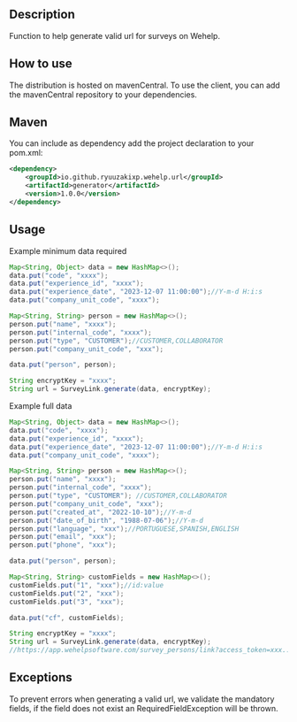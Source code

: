 ## Description

Function to help generate valid url for surveys on Wehelp.

## How to use
The distribution is hosted on mavenCentral. To use the client, you can add the mavenCentral repository to your dependencies.

## Maven
You can include as dependency add the project declaration to your pom.xml:

```xml
<dependency>
    <groupId>io.github.ryuuzakixp.wehelp.url</groupId>
    <artifactId>generator</artifactId>
    <version>1.0.0</version>
</dependency>
```

## Usage

Example minimum data required

```java
Map<String, Object> data = new HashMap<>();
data.put("code", "xxxx");
data.put("experience_id", "xxxx");
data.put("experience_date", "2023-12-07 11:00:00");//Y-m-d H:i:s
data.put("company_unit_code", "xxxx");

Map<String, String> person = new HashMap<>();
person.put("name", "xxxx");
person.put("internal_code", "xxxx");
person.put("type", "CUSTOMER");//CUSTOMER,COLLABORATOR
person.put("company_unit_code", "xxx");

data.put("person", person);

String encryptKey = "xxxx";
String url = SurveyLink.generate(data, encryptKey);

```
Example full data

```java
Map<String, Object> data = new HashMap<>();
data.put("code", "xxxx");
data.put("experience_id", "xxxx");
data.put("experience_date", "2023-12-07 11:00:00");//Y-m-d H:i:s
data.put("company_unit_code", "xxxx");

Map<String, String> person = new HashMap<>();
person.put("name", "xxxx");
person.put("internal_code", "xxxx");
person.put("type", "CUSTOMER"); //CUSTOMER,COLLABORATOR
person.put("company_unit_code", "xxx");
person.put("created_at", "2022-10-10");//Y-m-d
person.put("date_of_birth", "1988-07-06");//Y-m-d
person.put("language", "xxx");//PORTUGUESE,SPANISH,ENGLISH
person.put("email", "xxx");
person.put("phone", "xxx");

data.put("person", person);

Map<String, String> customFields = new HashMap<>();
customFields.put("1", "xxx");//id:value
customFields.put("2", "xxx");
customFields.put("3", "xxx");

data.put("cf", customFields);

String encryptKey = "xxxx";
String url = SurveyLink.generate(data, encryptKey);
//https://app.wehelpsoftware.com/survey_persons/link?access_token=xxx...

```

## Exceptions

To prevent errors when generating a valid url, we validate the mandatory fields, if the field does not exist an RequiredFieldException will be thrown.
